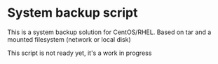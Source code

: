 # System backup script

This is a system backup solution for CentOS/RHEL.
Based on tar and a mounted filesystem (network or local disk)

This script is not ready yet, it's a work in progress
